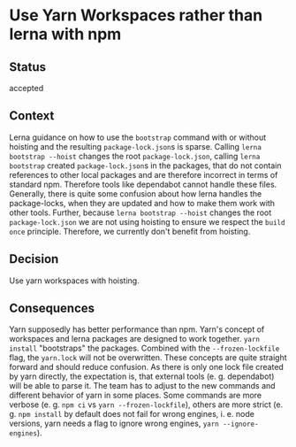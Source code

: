 # Use Yarn Workspaces rather than lerna with npm

## Status

accepted

## Context

Lerna guidance on how to use the `bootstrap` command with or without hoisting and the resulting `package-lock.json`s is sparse.
Calling `lerna bootstrap --hoist` changes the root `package-lock.json`, calling `lerna bootstrap` created `package-lock.json`s in the packages, that do not contain references to other local packages and are therefore incorrect in terms of standard npm.
Therefore tools like dependabot cannot handle these files.
Generally, there is quite some confusion about how lerna handles the package-locks, when they are updated and how to make them work with other tools.
Further, because `lerna bootstrap --hoist` changes the root `package-lock.json` we are not using hoisting to ensure we respect the `build once` principle.
Therefore, we currently don't benefit from hoisting.

## Decision

Use yarn workspaces with hoisting.

## Consequences

Yarn supposedly has better performance than npm.
Yarn's concept of workspaces and lerna packages are designed to work together.
`yarn install` "bootstraps" the packages.
Combined with the `--frozen-lockfile` flag, the `yarn.lock` will not be overwritten.
These concepts are quite straight forward and should reduce confusion.
As there is only one lock file created by yarn directly, the expectation is, that external tools (e. g. dependabot) will be able to parse it.
The team has to adjust to the new commands and different behavior of yarn in some places.
Some commands are more verbose (e. g. `npm ci` vs `yarn --frozen-lockfile`), others are more strict (e. g. `npm install` by default does not fail for wrong engines, i. e. node versions, yarn needs a flag to ignore wrong engines, `yarn --ignore-engines`).
